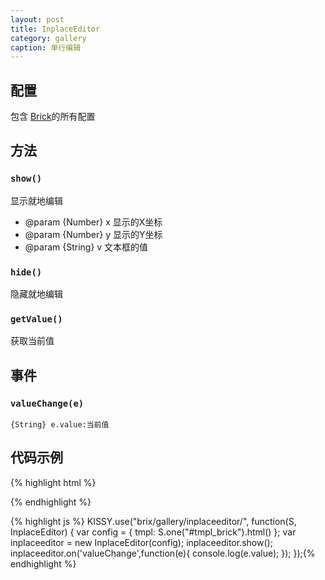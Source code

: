 ```yaml
---
layout: post
title: InplaceEditor
category: gallery
caption: 单行编辑
---
```


## 配置

包含 [Brick](/etaoux/brix/tree/master/docs/brick.md)的所有配置

## 方法

### `show()`

显示就地编辑

* @param  {Number} x 显示的X坐标
* @param  {Number} y 显示的Y坐标
* @param  {String} v 文本框的值

### `hide()`

隐藏就地编辑

### `getValue()`

获取当前值


## 事件


### `valueChange(e)`

    {String} e.value:当前值

## 代码示例

{% highlight html %}
<script type="text/template" id="tmpl_brick">
    <div class="editPoup" bx-brick="inplaceeditor">
        <input maxlength="128" type="text" value="" />
    </div>
</script>{% endhighlight %}

{% highlight js %}
KISSY.use("brix/gallery/inplaceeditor/", function(S, InplaceEditor) {
    var config = {
        tmpl: S.one("#tmpl_brick").html()
    };
    var inplaceeditor = new InplaceEditor(config);
    inplaceeditor.show();
    inplaceeditor.on('valueChange',function(e){
        console.log(e.value);
    });
});{% endhighlight %}